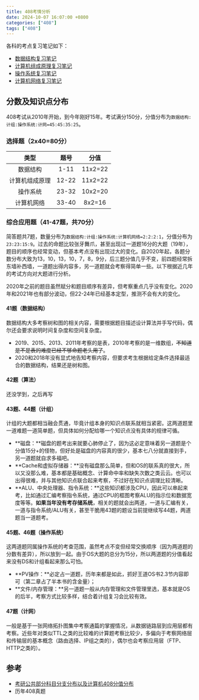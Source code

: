 ```yaml
---
title: 408考情分析
date: 2024-10-07 16:07:00 +0800
categories: ["408"]
tags: ["408"]
---
```


各科的考点复习笔记如下：

- [数据结构复习笔记](https://manalogues.com/categories/数据结构)
- [计算机组成原理复习笔记](https://manalogues.com/categories/计算机组成原理)
- [操作系统复习笔记](https://manalogues.com/categories/操作系统)
- [计算机网络复习笔记](https://manalogues.com/categories/计算机网络)

## 分数及知识点分布

408考试从2010年开始，到今年刚好15年。考试满分150分，分值分布为`数据结构:计组:操作系统:计网=45:45:35:25`。

### 选择题（2x40=80分）

|      类型      | 题号  |  分值   |
| :------------: | :---: | :-----: |
|    数据结构    | 1-11  | 11x2=22 |
| 计算机组成原理 | 12-22 | 11x2=22 |
|    操作系统    | 23-32 | 10x2=20 |
|   计算机网络   | 33-40 | 8x2=16  |

### 综合应用题（41-47题，共70分）

简答题共7题，数量分布为`数据结构:计组:操作系统:计算机网络=2:2:2:1`，分值分布为`23:23:15:9`。过去的命题比较张牙舞爪，甚至出现过一道题16分的大题（19年），题目的顺序也经常变动，但基本考点没有出现过大的变化。自2020年起，各题分数分布大致为13，10，13，10，7，8，9分，后三题分值几乎不变，前四题经常拆东墙补西墙，一道题出得内容多，另一道题就会考察得简单一些。以下根据近几年的考试方向对大题进行分析。

2020年之前的题目虽然赋分和题目顺序有差异，但考察重点几乎没有变化。2020年和2021年也有部分波动，但22-24年已经基本定型，推测不会有大的变化。

#### 41题（数据结构）

数据结构大多考察树和图的相关内容，需要根据题目描述设计算法并手写代码，偶尔还会要求说明时间复杂度和空间复杂度。

- 2019、2015、2013、2011年考察的是表，2010年考察的是一维数组，~~不知道是不是表的难度已经不够命题老头用了~~。
- 2020和2018年没有显式地告知考察内容，但要求考生根据给定条件选择最适合的数据结构，结果还是树和图。

#### 42题（算法）

还没学到，之后再写

#### 43题、44题（计组）

计组的大题都相当融会贯通，毕竟计组本身的知识点联系就相当紧密。这两道题里一道难题一道简单题，但具体如何分配给哪一个知识点没有具体的规律可循。

- **磁盘：**磁盘的题考出来就要心肺停止了，因为这必定意味着另一道题是个分值15分+的怪物，但好处是磁盘的内容真的很少，基本七八分就直接到手，另一道题就自求多福吧。
- **Cache和虚拟存储器：**没有磁盘那么简单，但和OS的联系真的很大，所以又没那么难，基本都是基础概念、计算命中率和缺失次数之类云云。也可以出得很难，并与其他知识点联合起来考察，不过好在知识点调理比较清晰。
- **ALU、中央处理器、指令系统：**这些知识都涉及CPU，因此可以串起来考，比如通过汇编考察指令系统，通过CPU的框图考察ALU的指示位和数据宽度等等。**如果当年没有考存储系统**，相关的题就会出两道，一道与汇编有关，一道与指令系统/ALU有关，甚至干脆用43题的题设当前提继续写44题，两道题当一道题考。

#### 45题、46题（操作系统）

这两道题同属操作系统的考查范围，虽然考点不变但经常交换顺序（因为两道题的分数有差异），所以放到一起。由于OS大题的总分为15分，所以两道题的分值看起来没有DS和计组看起来那么可怕。

- **PV操作：**必定占一道题，历年来都是如此，抓好王道OS书2.3节内容即可（第二章占了半本书的含金量）；
- **文件/内存管理：**另一道题一般从内存管理和文件管理里选，基本就是OS的后半，考察方式比较多样，结合着计组复习会比较有效。

#### 47题（计网）

一般是基于一张网络拓扑图集中考察通篇的掌握情况，从数据链路层到应用层都有考察。近些年对类似TTL之类的比较难的计算题考察比较少，多偏向于考察网络层和传输层的基本概念（路由选择、IP组之类的），偶尔也会考察应用层（FTP、HTTP之类的）。


## 参考

- [考研公共部分科目分支分布以及计算机408分值分布](https://blog.csdn.net/smilehappiness/article/details/109964058#:~:text=408%E8%80%83%E8%AF%95%E4%B8%AD%EF%BC%8C%E5%88%86)
- 历年408真题
